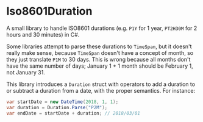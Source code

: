 # Iso8601Duration

A small library to handle ISO8601 durations (e.g. `P1Y` for 1 year, `PT2H30M` for 2 hours and 30 minutes) in C#.

Some libraries attempt to parse these durations to `TimeSpan`, but it doesn't really make sense, because `TimeSpan` doesn't have a concept of month, so they just translate `P1M` to 30 days. This is wrong because all months don't have the same number of days; January 1 + 1 month should be February 1, not January 31.

This library introduces a `Duration` struct with operators to add a duration to or subtract a duration from a date, with the proper semantics. For instance:

```csharp
var startDate = new DateTime(2018, 1, 1);
var duration = Duration.Parse("P2M");
var endDate = startDate + duration; // 2018/03/01
```
